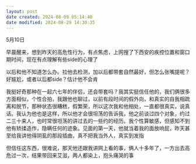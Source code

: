 ```yaml
---
layout: post
date created: 2024-08-09 05:14:40
date modified: 2024-08-29 14:30:35
---
```


5月10日

早晨醒来，想到昨天的高危性行为，有点焦虑，上网搜了下西安的疾控位置和窗口期时间，现在有点理解有些side的心理了

以后和他不知道怎么办。拉他去检测，加以后都带套自然最好，但怎么张嘴提呢？好尴尬，或者以后都side？估计他不会肯

我挺好奇那种在一起六七年的伴侣，还会带套吗？我其实挺信任他的，我们俩很多方面相似，个性合拍，我跟他也聊过，以前有段时间的假外向，和真实的自我相疏离和脱节，那种状态很糟糕，假繁荣，所以这次我和他相处，一直都很真实，说真话。我认为他也是这样，所以他才会很坦荡的告诉我，他之前谈过四个对象，约过二三十来人，也时常很坦荡的讲过去的一些约的经历。我个性算敏感，但感知不到他有矫揉造作，隐瞒任何的迹象。见面的第一天，他就当着我的面放响屁，昨天甚至给我讲他得阴虱的那段插曲，真不把我当外人，真实到发指

但信任这东西，很难说，那天他还跟我讲网上看的事，俩人十多年了，一方出去高危过一次，结果带回来艾滋，两人都染上，抱头痛哭的事

